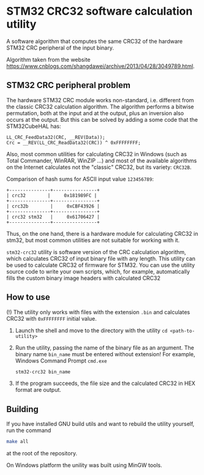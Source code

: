 # STM32 CRC32 software calculation utility

A software algorithm that computes the same CRC32 of the hardware STM32 CRC peripheral of the input binary.

Algorithm taken from the website https://www.cnblogs.com/shangdawei/archive/2013/04/28/3049789.html.

## STM32 CRC peripheral problem

The hardware STM32 CRC module works non-standard, i.e. different from the classic CRC32 calculation algorithm. The algorithm performs a bitwise permutation, both at the input and at the output, plus an inversion also occurs at the output. But this can be solved by adding a some code that the STM32CubeHAL has:

```
LL_CRC_FeedData32(CRC, __REV(Data));
Crc = __REV(LL_CRC_ReadData32(CRC)) ^ 0xFFFFFFFF;
```

Also, most common utilities for calculating CRC32 in Windows (such as Total Commander, WinRAR, WinZIP ...) and most of the available algorithms on the Internet calculates not the "classic" CRC32, but its variety: `CRC32B`.

Comparison of hash sums for ASCII input value `123456789`:

	+---------------+----------------+
	| crc32	       |     0x181989FC |
	+---------------+----------------+
	| crc32b        |     0xCBF43926 |
	+---------------+----------------+
	| crc32 stm32   |     0x61706427 |
	+---------------+----------------+

Thus, on the one hand, there is a hardware module for calculating CRC32 in stm32, but most common utilities are not suitable for working with it.

`stm32-crc32` utility is software version of the CRC calculation algorithm, which calculates CRC32 of input binary file with any length. This utility can be used to calculate CRC32 of firmware for STM32. You can use the utility source code to write your own scripts, which, for example, automatically fills the custom binary image headers with calculated CRC32

## How to use

(!) The utility only works with files with the extension `.bin` and calculates CRC32 with `0xFFFFFFFF` initial value.

1. Launch the shell and move to the directory with the utility `cd <path-to-utility>`
2. Run the utility, passing the name of the binary file as an argument. The binary name `bin_name` must be
   entered without extension! For example, Windows Command Prompt `cmd.exe`

   ```sh
   stm32-crc32 bin_name
   ```

3. If the program succeeds, the file size and the calculated CRC32 in HEX format are output.

## Building

If you have installed GNU build utils and want to rebuild the utility yourself, run the command

```sh
make all
```

at the root of the repository.

On Windows platform the unility was built using MinGW tools.

